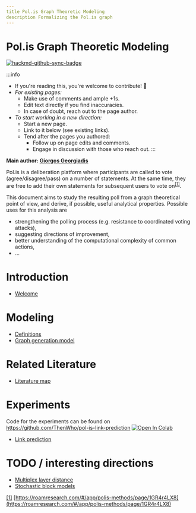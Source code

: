 ```yaml
---
title Pol.is Graph Theoretic Modeling
description Formalizing the Pol.is graph
---
```


# Pol.is Graph Theoretic Modeling

[![hackmd-github-sync-badge](https://hackmd.io/96BFPSiRQtK78NxFkPYcTQ/badge)](https://hackmd.io/96BFPSiRQtK78NxFkPYcTQ)


:::info
* If you're reading this, you're welcome to contribute! 🎉
* *For existing pages:*
    * Make use of comments and ample +1s.
    * Edit text directly if you find inaccuracies.
    * In case of doubt, reach out to the page author.
* *To start working in a new direction:*
    * Start a new page.
    * Link to it below (see existing links).
    * Tend after the pages you authored:
        * Follow up on page edits and comments.
        * Engage in discussion with those who reach out.
:::

**Main author: [Giorgos Georgiadis](https://twitter.com/TheEngineer)**


Pol.is is a deliberation platform where participants are called to vote (agree/disagree/pass) on a number of statements. At the same time, they are free to add their own statements for subsequent users to vote on<sup>[[1]](#ftnt-ref1)</sup>.

This document aims to study the resulting poll from a graph theoretical point of view, and derive, if possible, useful analytical properties. Possible uses for this analysis are

* strengthening the polling process (e.g. resistance to coordinated voting attacks),
* suggesting directions of improvement,
* better understanding of the computational complexity of common actions,
* ...

# Introduction

* [Welcome](https://hackmd.io/@ThenWho/PolisGraph)

# Modeling

* [Definitions](https://hackmd.io/@ThenWho/Definitions)
* [Graph generation model](https://hackmd.io/@ThenWho/GraphGenerationModel)

# Related Literature

* [Literature map](https://hackmd.io/@ThenWho/RelatedLiterature)

# Experiments

Code for the experiments can be found on https://github.com/ThenWho/pol-is-link-prediction [![Open In Colab](https://colab.research.google.com/assets/colab-badge.svg)](https://colab.research.google.com/github/thenwho/pol-is-link-prediction/blob/master/)

* [Link prediction](https://hackmd.io/@ThenWho/LinkPrediction)

# TODO / interesting directions

* [Multiplex layer distance](https://hackmd.io/@ThenWho/MultiplexLayerDistance)
* [Stochastic block models](https://hackmd.io/@ThenWho/StochasticBlockModels)

[[1]](#ftnt-ref1) [https://roamresearch.com/#/app/polis-methods/page/1GR4r4LX8](https://roamresearch.com/#/app/polis-methods/page/1GR4r4LX8)